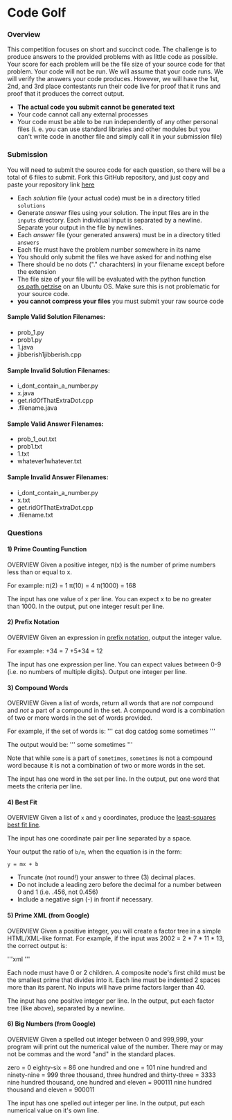 # Code Golf


### Overview
This competition focuses on short and succinct code. 
The challenge is to produce answers to the provided problems with as little code as possible.
Your score for each problem will be the file size of your source code for that problem. Your code will not be run. We will assume that your code runs. We will verify the answers your code produces.
However, we will have the 1st, 2nd, and 3rd place contestants run their code live for proof that
it runs and proof that it produces the correct output.
* **The actual code you submit cannot be generated text**
* Your code cannot call any external processes
* Your code must be able to be run independently of any other personal files (i. e. you can use standard libraries and other modules but you can't write code in another file and simply call it in your submission file)

### Submission
You will need to submit the source code for each question, so there will be a total of 6 files to submit.
Fork this GitHub repository, and just copy and paste your repository link [here](https://goo.gl/forms/86Y5OjwUCAlT9wI02)
* Each _solution_ file (your actual code) must be in a directory titled `solutions`
* Generate _answer_ files using your solution. The input files are in the `inputs` directory. Each individual input is separated by a newline. Separate your output in the file by newlines.
* Each _answer_ file (your generated answers) must be in a directory titled `answers`
* Each file must have the problem number somewhere in its name
* You should only submit the files we have asked for and nothing else
* There should be no dots ("." charachters) in your filename except before the extension
* The file size of your file will be evaluated with the python function [os.path.getzise](https://docs.python.org/2/library/os.path.html?highlight=os.path.getsize#os.path.getsize) on an Ubuntu OS. Make sure this is not problematic for your source code.
* **you cannot compress your files** you must submit your raw source code

#### Sample Valid Solution Filenames:
* prob_1.py
* prob1.py
* 1.java
* jibberish1jibberish.cpp

#### Sample Invalid Solution Filenames:
* i_dont_contain_a_number.py
* x.java
* get.ridOfThatExtraDot.cpp
* .filename.java

#### Sample Valid Answer Filenames:
* prob_1_out.txt
* prob1.txt
* 1.txt
* whatever1whatever.txt

#### Sample Invalid Answer Filenames:
* i_dont_contain_a_number.py
* x.txt
* get.ridOfThatExtraDot.cpp
* .filename.txt

### Questions

#### 1) Prime Counting Function

OVERVIEW
Given a positive integer, π(x) is the number of prime numbers less than or equal to x.

For example:
π(2) = 1
π(10) = 4
π(1000) = 168

The input has one value of x per line. You can expect x to be no greater than 1000. In the output, put one integer result per line.

#### 2) Prefix Notation

OVERVIEW
Given an expression in [prefix notation](https://en.wikipedia.org/wiki/Polish_notation), output the integer value.

For example:
+34 = 7
+5*34 = 12

The input has one expression per line. You can expect values between 0-9 (i.e. no numbers of multiple digits). Output one integer per line.

#### 3) Compound Words

OVERVIEW
Given a list of words, return all words that are _not_ compound and _not_ a part of a compound in the set. A compound word is a combination of two or more words in the set of words provided.

For example, if the set of words is:
'''
cat
dog
catdog
some
sometimes
'''

The output would be:
'''
some
sometimes
'''

Note that while `some` is a part of `sometimes`, `sometimes` is not a compound word because it is not a combination of two or more words in the set.

The input has one word in the set per line. In the output, put one word that meets the criteria per line.

#### 4) Best Fit

OVERVIEW
Given a list of `x` and `y` coordinates, produce the [least-squares best fit line](http://mathworld.wolfram.com/LeastSquaresFitting.html).

The input has one coordinate pair per line separated by a space.

Your output the ratio of `b/m`, when the equation is in the form:
```
y = mx + b
``` 
* Truncate (not round!) your answer to three (3) decimal places.
* Do not include a leading zero before the decimal for a number between 0 and 1 (i.e. .456, not 0.456)
* Include a negative sign (-) in front if necessary.

#### 5) Prime XML (from Google)

OVERVIEW
Given a positive integer, you will create a factor tree in a simple HTML/XML-like format.  For example, if the input was 2002 = 2 * 7 * 11 * 13, the correct output is:

'''xml
<composite value="2002">
  <prime value="2">
  </prime>
  <composite value="1001">
    <prime value="7">
    </prime>
    <composite value="143">
      <prime value="11">
      </prime>
      <prime value="13">
      </prime>
    </composite>
  </composite>
</composite>
'''

Each node must have 0 or 2 children.  A composite node's first child must be the smallest prime that divides into it.  Each line must be indented 2 spaces more than its parent.  No inputs will have prime factors larger than 40.

The input has one positive integer per line. In the output, put each factor tree (like above), separated by a newline.

#### 6) Big Numbers (from Google)

OVERVIEW
Given a spelled out integer between 0 and 999,999, your program will print out the numerical value of the number. There may or may not be commas and the word "and" in the standard places.

zero = 0
eighty-six = 86
one hundred and one = 101
nine hundred and ninety-nine = 999
three thousand, three hundred and thirty-three = 3333
nine hundred thousand, one hundred and eleven = 900111
nine hundred thousand and eleven = 900011

The input has one spelled out integer per line. In the output, put each numerical value on it's own line.